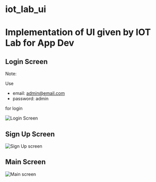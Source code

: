 # iot_lab_ui

# Implementation of UI given by IOT Lab for App Dev


## Login Screen
Note: 

Use 
- email: admin@email.com 
- password: admin 

for login

![Login Screen](https://user-images.githubusercontent.com/94114400/221370938-6142fb1a-6a7c-4b8c-b0f8-63fbf59b0dc7.jpeg)



## Sign Up Screen
![Sign Up screen](https://user-images.githubusercontent.com/94114400/221370935-c8bf475c-587d-4a81-bdae-c319a2e2169a.jpeg)



## Main Screen
![Main screen](https://user-images.githubusercontent.com/94114400/221370934-08f66254-ddc5-4f49-a2ff-18e51a8c9740.jpeg)
